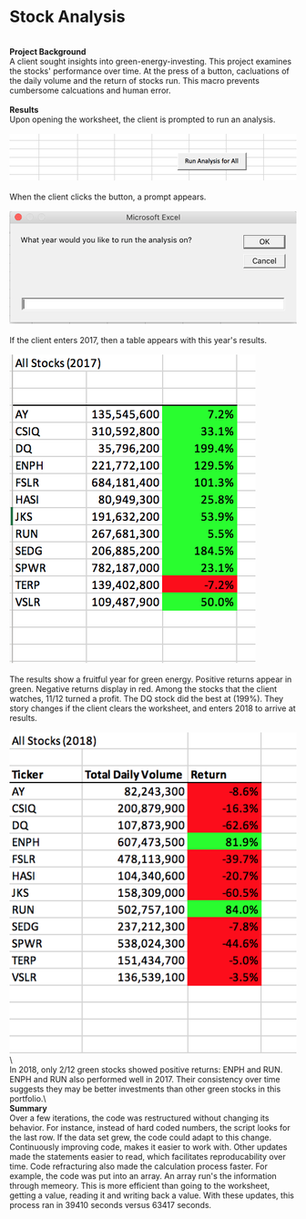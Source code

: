 # Stock Analysis
  \
**Project Background**\
A client sought insights into green-energy-investing. This project examines the stocks' performance over time. At the press of a button, cacluations of the daily volume and the return of stocks run. This macro prevents cumbersome calcuations and human error.\
  \
**Results**\
Upon opening the worksheet, the client is prompted to run an analysis.\
  \
![Run%20Analysis%20Image](https://github.com/dagibbins186/Stock_Analysis/blob/main/Resources/Run%20Analysis%20Image.png)\
  \
When the client clicks the button, a prompt appears.\
  \
![Prompt](https://github.com/dagibbins186/Stock_Analysis/blob/main/Resources/Prompt.png)\
  \
If the client enters 2017, then a table appears with this year's results.\
  \
![2017_Analysis_Results](https://github.com/dagibbins186/Stock_Analysis/blob/main/Resources/2017_Analysis_Results.png)\
  \
The results show a fruitful year for green energy. Positive returns appear in green. Negative returns display in red. Among the stocks that the client watches, 11/12 turned a profit. The DQ stock did the best at (199%). They story changes if the client clears the worksheet, and enters 2018 to arrive at results.\
  \
![2018_Analysis_Results](https://github.com/dagibbins186/Stock_Analysis/blob/main/Resources/2018_Analysis_Results.png)\ 
  \
In 2018, only 2/12 green stocks showed positive returns: ENPH and RUN. ENPH and RUN also performed well in 2017. Their consistency over time suggests they may be better investments than other green stocks in this portfolio.\ 
  \
**Summary**\
Over a few iterations, the code was restructured without changing its behavior. For instance, instead of hard coded numbers, the script looks for the last row. If the data set grew, the code could adapt to this change. Continuously improving code, makes it easier to work with. Other updates made the statements easier to read, which facilitates reproducability over time. Code refracturing also made the calculation process faster. For example, the code was put into an array. An array run's the information through memeory. This is more efficient than going to the worksheet, getting a value, reading it and writing back a value. With these updates, this process ran in 39410 seconds versus 63417 seconds.

